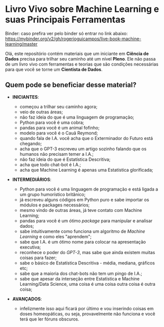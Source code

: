 # Livro Vivo sobre Machine Learning e suas Principais Ferramentas

Binder: caso prefira ver pelo binder só entrar no link abaixo:<br>
https://mybinder.org/v2/gh/rogerioguicampos/live-book-machine-learning/master

Olá, este repositório contém materiais que um iniciante em **Ciência de Dados** precisa para trilhar seu caminho até um nível **Pleno**. Ele não passa de um livro vivo com ferramentas e teorias que são condições necessárias para que você se torne um **Cientista de Dados**.

## Quem pode se beneficiar desse material?
- **INICIANTES**: 
  - começou a trilhar seu caminho agora; 
  - veio de outras áreas;
  - não faz ideia do que é uma linguagem de programação;
  - Python para você é uma cobra;
  - pandas para você é um animal fofinho;
  - modelo para você é o Cauã Reymond;
  - quando fala de I.A. você acha que o Exterminador do Futuro está chegando;
  - acha que o GPT-3 escreveu um artigo sozinho falando que os humanos não precisam temer a I.A.;
  - não faz ideia do que é Estatística Descritiva;
  - acha que todo chat-bot é I.A.;
  - acha que Machine Learning é apenas uma Estatística glorificada;<br>
  
- **INTERMEDIÁRIOS**:
  - Python para você é uma linguagem de programação e está ligada a um grupo humorístico britânico;
  - já escreveu alguns códigos em Python puro e sabe importar os módulos e packages necessários;
  - mesmo vindo de outras áreas, já teve contato com Machine Learning;
  - pandas para você é um ótimo *package* para manipular e analisar dados;
  - sabe intuitivamente como funciona um algoritmo de *Machine Learning* e como eles "aprendem";
  - sabe que I.A. é um ótimo nome para colocar na apresentação executiva;
  - reconhece o poder do *GPT-3*, mas sabe que ainda existem muitas coisas para fazer;
  - sabe o básico de Estatística Descritiva - média, mediana, gráficos etc;
  - sabe que a maioria dos chat-bots não tem um pingo de I.A.;
  - sabe que apesar da interseção entre Estatística e Machine Learning/Data Science, uma coisa é uma coisa outra coisa é outra coisa;
  
- **AVANÇADOS**:
  - infelizmente isso aqui ficará por último e vou inserindo coisas em doses homeopáticas, ou seja, provavelmente não funciona e você terá que ler fóruns obscuros.
